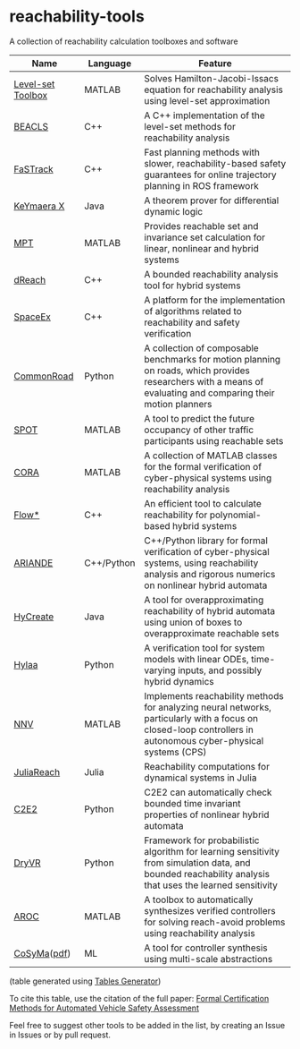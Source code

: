 # reachability-tools
A collection of reachability calculation toolboxes and software

|Name|Language|Feature|
|---|---|---|
|[Level-set Toolbox](https://www.cs.ubc.ca/~mitchell/ToolboxLS/)|MATLAB|Solves Hamilton-Jacobi-Issacs equation for reachability analysis using level-set approximation|
|[BEACLS](https://github.com/HJReachability/beacls)|C++|A C++ implementation of the level-set methods for reachability analysis|
|[FaSTrack](https://github.com/HJReachability/fastrack)|C++|Fast planning methods with slower, reachability-based safety guarantees for online trajectory planning in ROS framework|
|[KeYmaera X](https://keymaerax.org/)|Java|A theorem prover for differential dynamic logic|
|[MPT](http://people.ee.ethz.ch/~mpt/2/)|MATLAB|Provides reachable set and invariance set calculation for linear, nonlinear and hybrid systems|
|[dReach](https://github.com/dreal/probreach)|C++|A bounded reachability analysis tool for hybrid systems|
|[SpaceEx](http://spaceex.imag.fr/)|C++|A platform for the implementation of algorithms related to reachability and safety verification|
|[CommonRoad](https://commonroad.in.tum.de/)|Python|A collection of composable benchmarks for motion planning on roads, which provides researchers with a means of evaluating and comparing their motion planners|
|[SPOT](http://koschi.gitlab.io/spot/)|MATLAB|A tool to predict the future occupancy of other traffic participants using reachable sets|
|[CORA](https://github.com/TUMcps/CORA)|MATLAB|A collection of MATLAB classes for the formal verification of cyber-physical systems using reachability analysis|
|[Flow\*](https://flowstar.org/)|C++|An efficient tool to calculate reachability for polynomial-based hybrid systems|
|[ARIANDE](https://www.ariadne-cps.org/)|C++/Python|C++/Python library for formal verification of cyber-physical systems, using reachability analysis and rigorous numerics on nonlinear hybrid automata|
|[HyCreate](http://stanleybak.com/projects/hycreate/hycreate.html)|Java|A tool for overapproximating reachability of hybrid automata using union of boxes to overapproximate reachable sets|
|[Hylaa](http://stanleybak.com/hylaa/)|Python|A verification tool for system models with linear ODEs, time-varying inputs, and possibly hybrid dynamics|
|[NNV](https://github.com/verivital/nnv/)|MATLAB|Implements reachability methods for analyzing neural networks, particularly with a focus on closed-loop controllers in autonomous cyber-physical systems (CPS)|
|[JuliaReach](https://juliareach.github.io/)|Julia|Reachability computations for dynamical systems in Julia|
|[C2E2](https://publish.illinois.edu/c2e2-tool/)|Python|C2E2 can automatically check bounded time invariant properties of nonlinear hybrid automata|
|[DryVR](https://dryvrtool.readthedocs.io/en/latest/)|Python|Framework for probabilistic algorithm for learning sensitivity from simulation data, and bounded reachability analysis that uses the learned sensitivity|
|[AROC](https://aroc.in.tum.de)|MATLAB|A toolbox to automatically synthesizes verified controllers for solving reach-avoid problems using reachability analysis|
|[CoSyMa](https://gitlab.inria.fr/goessler/multiscale-dcs)([pdf](https://dl.acm.org/doi/pdf/10.1145/2461328.2461343?casa_token=xnygAiO4Ux4AAAAA:wznvrDhOT42OYQj2X0bS3hZzFQ6s6v2C-hJI4o6I_vti9rXAEo64TJ_bCQQV_fTpiNHW5_Ld53PR))|ML|A tool for controller synthesis using multi-scale abstractions|

(table generated using [Tables Generator](https://www.tablesgenerator.com/markdown_tables))

To cite this table, use the citation of the full paper: [Formal Certification Methods for Automated Vehicle Safety Assessment](https://arxiv.org/abs/2202.02818)

Feel free to suggest other tools to be added in the list, by creating an Issue in Issues or by pull request.